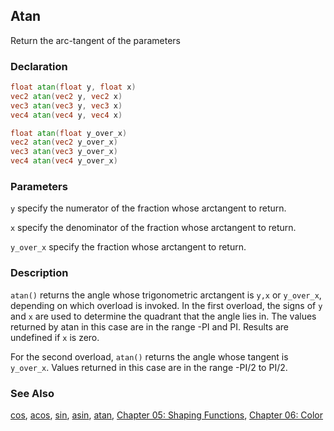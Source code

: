 ## Atan
Return the arc-tangent of the parameters

### Declaration
```glsl
float atan(float y, float x)  
vec2 atan(vec2 y, vec2 x)  
vec3 atan(vec3 y, vec3 x)  
vec4 atan(vec4 y, vec4 x)

float atan(float y_over_x)  
vec2 atan(vec2 y_over_x)  
vec3 atan(vec3 y_over_x)  
vec4 atan(vec4 y_over_x)
```

### Parameters
```y``` specify the numerator of the fraction whose arctangent to return.

```x``` specify the denominator of the fraction whose arctangent to return.

```y_over_x``` specify the fraction whose arctangent to return.

### Description
```atan()``` returns the angle whose trigonometric arctangent is ```y,x``` or ```y_over_x```, depending on which overload is invoked. In the first overload, the signs of ```y``` and ```x``` are used to determine the quadrant that the angle lies in. The values returned by atan in this case are in the range -PI and PI. Results are undefined if ```x``` is zero.

For the second overload, ```atan()``` returns the angle whose tangent is ```y_over_x```. Values returned in this case are in the range -PI/2 to PI/2.

### See Also
[cos](/glossary/?search=cos), [acos](/glossary/?search=acos), [sin](/glossary/?search=sin), [asin](/glossary/?search=asin), [atan](/glossary/?search=atan), [Chapter 05: Shaping Functions](/05/), [Chapter 06: Color](/06/)

